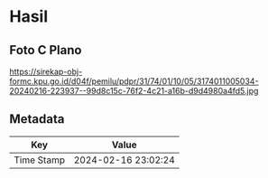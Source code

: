 # Hasil

## Foto C Plano

https://sirekap-obj-formc.kpu.go.id/d04f/pemilu/pdpr/31/74/01/10/05/3174011005034-20240216-223937--99d8c15c-76f2-4c21-a16b-d9d4980a4fd5.jpg


## Metadata

| Key        | Value               |
| ---------- | ------------------- |
| Time Stamp | 2024-02-16 23:02:24 |



